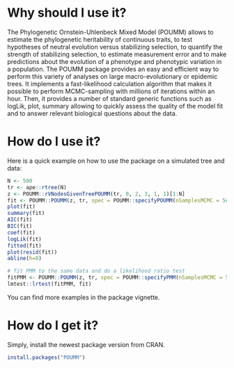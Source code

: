 
<!-- README.md is generated from README.Rmd. Please edit that file -->
Why should I use it?
====================

The Phylogenetic Ornstein-Uhlenbeck Mixed Model (POUMM) allows to estimate the phylogenetic heritability of continuous traits, to test hypotheses of neutral evolution versus stabilizing selection, to quantify the strength of stabilizing selection, to estimate measurement error and to make predictions about the evolution of a phenotype and phenotypic variation in a population. The POUMM package provides an easy and efficient way to perform this variety of analyses on large macro-evolutionary or epidemic trees. It implements a fast-likelihood calculation algorithm that makes it possible to perform MCMC-sampling with millions of iterations within an hour. Then, it provides a number of standard generic functions such as logLik, plot, summary allowing to quickly assess the quality of the model fit and to answer relevant biological questions about the data.

How do I use it?
================

Here is a quick example on how to use the package on a simulated tree and data:

``` r
N <- 500
tr <- ape::rtree(N)
z <- POUMM::rVNodesGivenTreePOUMM(tr, 0, 2, 3, 1, 1)[1:N]
fit <- POUMM::POUMM(z, tr, spec = POUMM::specifyPOUMM(nSamplesMCMC = 5e4))
plot(fit)
summary(fit)
AIC(fit)
BIC(fit)
coef(fit)
logLik(fit)
fitted(fit)
plot(resid(fit))
abline(h=0)

# fit PMM to the same data and do a likelihood ratio test
fitPMM <- POUMM::POUMM(z, tr, spec = POUMM::specifyPMM(nSamplesMCMC = 5e4))
lmtest::lrtest(fitPMM, fit)
```

You can find more examples in the package vignette.

How do I get it?
================

Simply, install the newest package version from CRAN.

``` r
install.packages("POUMM")
```
